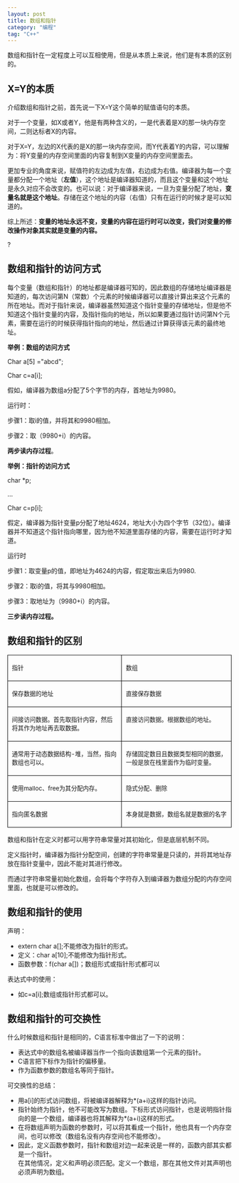 ```yaml
---
layout: post
title: 数组和指针
category: "编程"
tag: "C++"
---
```

<p>数组和指针在一定程度上可以互相使用，但是从本质上来说，他们是有本质的区别的。
</p><h2>X=Y的本质
</h2><p>介绍数组和指针之前，首先说一下X=Y这个简单的赋值语句的本质。
</p><p>对于一个变量，如X或者Y，他是有两种含义的，一是代表着是X的那一块内存空间，二则达标者X的内容。
</p><p>对于X=Y，左边的X代表的是X的那一块内存空间，而Y代表着Y的内容，可以理解为：将Y变量的内存空间里面的内容复制到X变量的内存空间里面去。
</p><p>更加专业的角度来说，赋值符的左边成为左值，右边成为右值。编译器为每一个变量都分配一个地址（<strong>左值</strong>），这个地址是编译器知道的，而且这个变量和这个地址是永久对应不会改变的。也可以说：对于编译器来说，一旦为变量分配了地址，<strong>变量名就是这个地址</strong>。存储在这个地址的内容（右值）只有在运行的时候才是可以知道的。
</p><p>综上所述：<strong>变量的地址永远不变，变量的内容在运行时可以改变，我们对变量的修改操作对象其实就是变量的内容。
</strong></p><p>
?</p><h2>数组和指针的访问方式
</h2><p>每个变量（数组和指针）的地址都是编译器可知的，因此数组的存储地址编译器是知道的，每次访问第N（常数）个元素的时候编译器可以直接计算出来这个元素的所在地址。而对于指针来说，编译器虽然知道这个指针变量的存储地址，但是他不知道这个指针变量的内容，及指针指向的地址，所以如果要通过指针访问第N个元素，需要在运行的时候获得指针指向的地址，然后通过计算获得该元素的最终地址。
</p><p><strong>举例：数组的访问方式
</strong></p><p>Char a[5] ="abcd";
</p><p>Char c=a[i];
</p><p>假如，编译器为数组a分配了5个字节的内存，首地址为9980。
</p><p>运行时：
</p><p>步骤1：取i的值，并将其和9980相加。
</p><p>步骤2：取（9980+i）的内容。
</p><p><strong>两步读内存过程</strong>。
</p><p><strong>举例：指针的访问方式
</strong></p><p>char *p;
</p><p>…
</p><p>Char c=p[i];
</p><p>假定，编译器为指针变量p分配了地址4624，地址大小为四个字节（32位）。编译器并不知道这个指针指向哪里，因为他不知道里面存储的内容，需要在运行时才知道。
</p><p>运行时
</p><p>步骤1：取变量p的值，即地址为4624的内容，假定取出来后为9980.
</p><p>步骤2：取i的值，将其与9980相加。
</p><p>步骤3：取地址为（9980+i）的内容。
</p><p><strong>三步读内存过程。
</strong></p><h2>数组和指针的区别
</h2><div><table style="border-collapse:collapse" border="0"><colgroup><col style="width:355px"/><col style="width:355px"/></colgroup><tbody valign="top"><tr><td style="padding-left: 9px; padding-right: 9px; border-top:  solid black 0.5pt; border-left:  solid black 0.5pt; border-bottom:  solid black 0.5pt; border-right:  solid black 0.5pt"><p><span style="font-size:10pt">指针</span></p></td><td style="padding-left: 9px; padding-right: 9px; border-top:  solid black 0.5pt; border-left:  none; border-bottom:  solid black 0.5pt; border-right:  solid black 0.5pt"><p><span style="font-size:10pt">数组</span></p></td></tr><tr><td style="padding-left: 9px; padding-right: 9px; border-top:  none; border-left:  solid black 0.5pt; border-bottom:  solid black 0.5pt; border-right:  solid black 0.5pt"><p><span style="font-size:10pt">保存数据的地址</span></p></td><td style="padding-left: 9px; padding-right: 9px; border-top:  none; border-left:  none; border-bottom:  solid black 0.5pt; border-right:  solid black 0.5pt"><p><span style="font-size:10pt">直接保存数据</span></p></td></tr><tr><td style="padding-left: 9px; padding-right: 9px; border-top:  none; border-left:  solid black 0.5pt; border-bottom:  solid black 0.5pt; border-right:  solid black 0.5pt"><p><span style="font-size:10pt">间接访问数据。首先取指针内容，然后将其作为地址再去取数据。</span></p></td><td style="padding-left: 9px; padding-right: 9px; border-top:  none; border-left:  none; border-bottom:  solid black 0.5pt; border-right:  solid black 0.5pt"><p><span style="font-size:10pt">直接访问数据。根据数组的地址。</span></p></td></tr><tr><td style="padding-left: 9px; padding-right: 9px; border-top:  none; border-left:  solid black 0.5pt; border-bottom:  solid black 0.5pt; border-right:  solid black 0.5pt"><p><span style="font-size:10pt">通常用于动态数据结构-堆，当然，指向数组也可以。</span></p></td><td style="padding-left: 9px; padding-right: 9px; border-top:  none; border-left:  none; border-bottom:  solid black 0.5pt; border-right:  solid black 0.5pt"><p><span style="font-size:10pt">存储固定数目且数据类型相同的数据，一般是放在栈里面作为临时变量。</span></p></td></tr><tr><td style="padding-left: 9px; padding-right: 9px; border-top:  none; border-left:  solid black 0.5pt; border-bottom:  solid black 0.5pt; border-right:  solid black 0.5pt"><p><span style="font-size:10pt">使用malloc、free为其分配内存。</span></p></td><td style="padding-left: 9px; padding-right: 9px; border-top:  none; border-left:  none; border-bottom:  solid black 0.5pt; border-right:  solid black 0.5pt"><p><span style="font-size:10pt">隐式分配、删除</span></p></td></tr><tr><td style="padding-left: 9px; padding-right: 9px; border-top:  none; border-left:  solid black 0.5pt; border-bottom:  solid black 0.5pt; border-right:  solid black 0.5pt"><p><span style="font-size:10pt">指向匿名数据</span></p></td><td style="padding-left: 9px; padding-right: 9px; border-top:  none; border-left:  none; border-bottom:  solid black 0.5pt; border-right:  solid black 0.5pt"><p><span style="font-size:10pt">本身就是数据，数组名就是数据的名字</span></p></td></tr></tbody></table></div><p>
</p><p>数组和指针在定义时都可以用字符串常量对其初始化，但是底层机制不同。
</p><p>定义指针时，编译器为指针分配空间，创建的字符串常量是只读的，并将其地址存放在指针变量中，因此不能对其进行修改。
</p><p>而通过字符串常量初始化数组，会将每个字符存入到编译器为数组分配的内存空间里面，也就是可以修改的。
</p><h2>数组和指针的使用
</h2><p>声明：
</p><ul><li><div style="text-align: justify">extern char a[];不能修改为指针的形式。
</div></li><li><div style="text-align: justify">定义：char a[10];不能修改为指针形式。
</div></li><li><div style="text-align: justify">函数参数：f(char a[])；数组形式或指针形式都可以
</div></li></ul><p>表达式中的使用：
</p><ul><li><div style="text-align: justify">如c=a[i];数组或指针形式都可以。
</div></li></ul>
<h2>数组和指针的可交换性
</h2><p>什么时候数组和指针是相同的，C语言标准中做出了一下的说明：
</p><ul><li><div style="text-align: justify">表达式中的数组名被编译器当作一个指向该数组第一个元素的指针。
</div></li><li><div style="text-align: justify">C语言把下标作为指针的偏移量。
</div></li><li><div style="text-align: justify">作为函数参数的数组名等同于指针。
</div></li></ul><p>可交换性的总结：
</p><ul><li><div style="text-align: justify">用a[i]的形式访问数组，将被编译器解释为*(a+i)这样的指针访问。
</div></li><li><div style="text-align: justify">指针始终为指针，他不可能改写为数组。下标形式访问指针，也是说明指针指向的是一个数组，编译器也将其解释为*(a+i)这样的形式。
</div></li><li><div style="text-align: justify">在将数组声明为函数的参数时，可以将其看成一个指针，他也具有一个内存空间，也可以修改（数组名没有内存空间也不能修改）。
</div></li><li><div style="text-align: justify">因此，定义函数参数时，指针和数组对边一起来说是一样的，函数内部其实都是一个指针。<br/>在其他情况，定义和声明必须匹配。定义一个数组，那在其他文件对其声明也必须声明为数组。
</div></li></ul>

